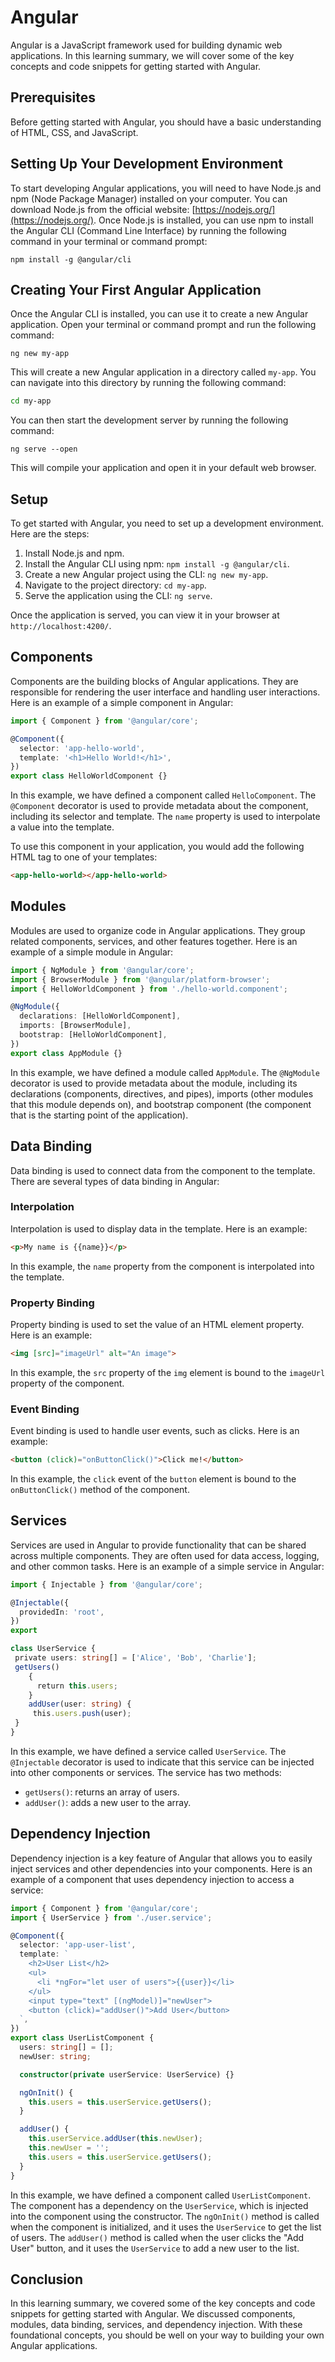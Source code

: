 # Angular

Angular is a JavaScript framework used for building dynamic web applications. In this learning summary, we will cover some of the key concepts and code snippets for getting started with Angular.

## Prerequisites

Before getting started with Angular, you should have a basic understanding of HTML, CSS, and JavaScript.

## Setting Up Your Development Environment

To start developing Angular applications, you will need to have Node.js and npm (Node Package Manager) installed on your computer. You can download Node.js from the official website: [https://nodejs.org/](https://nodejs.org/). Once Node.js is installed, you can use npm to install the Angular CLI (Command Line Interface) by running the following command in your terminal or command prompt:

```
npm install -g @angular/cli
```

## Creating Your First Angular Application

Once the Angular CLI is installed, you can use it to create a new Angular application. Open your terminal or command prompt and run the following command:

```
ng new my-app
```

This will create a new Angular application in a directory called `my-app`. You can navigate into this directory by running the following command:

```bash
cd my-app
```

You can then start the development server by running the following command:

```
ng serve --open
```

This will compile your application and open it in your default web browser.

## Setup

To get started with Angular, you need to set up a development environment. Here are the steps:

1. Install Node.js and npm.
2. Install the Angular CLI using npm: `npm install -g @angular/cli`.
3. Create a new Angular project using the CLI: `ng new my-app`.
4. Navigate to the project directory: `cd my-app`.
5. Serve the application using the CLI: `ng serve`.

Once the application is served, you can view it in your browser at `http://localhost:4200/`.

## Components

Components are the building blocks of Angular applications. They are responsible for rendering the user interface and handling user interactions. Here is an example of a simple component in Angular:

```ts
import { Component } from '@angular/core';

@Component({
  selector: 'app-hello-world',
  template: '<h1>Hello World!</h1>',
})
export class HelloWorldComponent {}
```

In this example, we have defined a component called `HelloComponent`. The `@Component` decorator is used to provide metadata about the component, including its selector and template. The `name` property is used to interpolate a value into the template.

To use this component in your application, you would add the following HTML tag to one of your templates:

```html
<app-hello-world></app-hello-world>
```

## Modules

Modules are used to organize code in Angular applications. They group related components, services, and other features together. Here is an example of a simple module in Angular:

```ts
import { NgModule } from '@angular/core';
import { BrowserModule } from '@angular/platform-browser';
import { HelloWorldComponent } from './hello-world.component';

@NgModule({
  declarations: [HelloWorldComponent],
  imports: [BrowserModule],
  bootstrap: [HelloWorldComponent],
})
export class AppModule {}
```

In this example, we have defined a module called `AppModule`. The `@NgModule` decorator is used to provide metadata about the module, including its declarations (components, directives, and pipes), imports (other modules that this module depends on), and bootstrap component (the component that is the starting point of the application).

## Data Binding

Data binding is used to connect data from the component to the template. There are several types of data binding in Angular:

### Interpolation

Interpolation is used to display data in the template. Here is an example:

```html
<p>My name is {{name}}</p>
```

In this example, the `name` property from the component is interpolated into the template.

### Property Binding

Property binding is used to set the value of an HTML element property. Here is an example:

```html
<img [src]="imageUrl" alt="An image">
```

In this example, the `src` property of the `img` element is bound to the `imageUrl` property of the component.

### Event Binding

Event binding is used to handle user events, such as clicks. Here is an example:

```html
<button (click)="onButtonClick()">Click me!</button>
```

In this example, the `click` event of the `button` element is bound to the `onButtonClick()` method of the component.

## Services

Services are used in Angular to provide functionality that can be shared across multiple components. They are often used for data access, logging, and other common tasks. Here is an example of a simple service in Angular:

```ts
import { Injectable } from '@angular/core';

@Injectable({
  providedIn: 'root',
})
export

class UserService {
 private users: string[] = ['Alice', 'Bob', 'Charlie'];
 getUsers() 
    { 
      return this.users; 
    } 
    addUser(user: string) {
     this.users.push(user); 
 } 
}
```

In this example, we have defined a service called `UserService`. The `@Injectable` decorator is used to indicate that this service can be injected into other components or services. The service has two methods:

- `getUsers()`: returns an array of users.
- `addUser()`: adds a new user to the array.

## Dependency Injection

Dependency injection is a key feature of Angular that allows you to easily inject services and other dependencies into your components. Here is an example of a component that uses dependency injection to access a service:

```ts
import { Component } from '@angular/core';
import { UserService } from './user.service';

@Component({
  selector: 'app-user-list',
  template: `
    <h2>User List</h2>
    <ul>
      <li *ngFor="let user of users">{{user}}</li>
    </ul>
    <input type="text" [(ngModel)]="newUser">
    <button (click)="addUser()">Add User</button>
  `,
})
export class UserListComponent {
  users: string[] = [];
  newUser: string;

  constructor(private userService: UserService) {}

  ngOnInit() {
    this.users = this.userService.getUsers();
  }

  addUser() {
    this.userService.addUser(this.newUser);
    this.newUser = '';
    this.users = this.userService.getUsers();
  }
}
```

In this example, we have defined a component called `UserListComponent`. The component has a dependency on the `UserService`, which is injected into the component using the constructor. The `ngOnInit()` method is called when the component is initialized, and it uses the `UserService` to get the list of users. The `addUser()` method is called when the user clicks the "Add User" button, and it uses the `UserService` to add a new user to the list.

## Conclusion

In this learning summary, we covered some of the key concepts and code snippets for getting started with Angular. We discussed components, modules, data binding, services, and dependency injection. With these foundational concepts, you should be well on your way to building your own Angular applications.